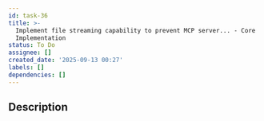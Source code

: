 ```yaml
---
id: task-36
title: >-
  Implement file streaming capability to prevent MCP server... - Core
  Implementation
status: To Do
assignee: []
created_date: '2025-09-13 00:27'
labels: []
dependencies: []
---
```


## Description
